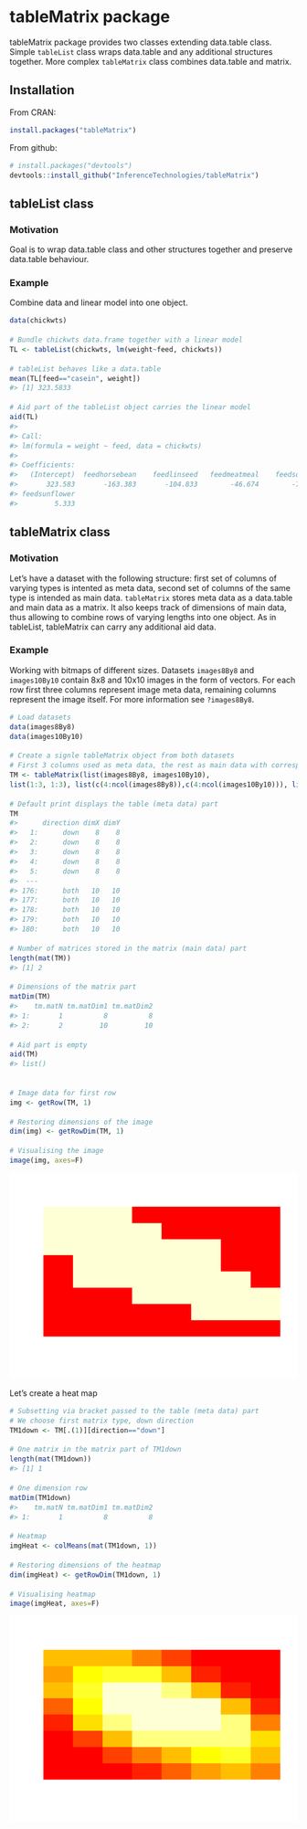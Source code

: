 <!-- README.md is generated from README.Rmd. Please edit that file -->
tableMatrix package
===================

tableMatrix package provides two classes extending data.table class.
Simple `tableList` class wraps data.table and any additional structures
together. More complex `tableMatrix` class combines data.table and
matrix.

Installation
------------

From CRAN:

``` r
install.packages("tableMatrix")
```

From github:

``` r
# install.packages("devtools")
devtools::install_github("InferenceTechnologies/tableMatrix")
```

tableList class
---------------

### Motivation

Goal is to wrap data.table class and other structures together and
preserve data.table behaviour.

### Example

Combine data and linear model into one object.

``` r
data(chickwts)
 
# Bundle chickwts data.frame together with a linear model
TL <- tableList(chickwts, lm(weight~feed, chickwts))

# tableList behaves like a data.table  
mean(TL[feed=="casein", weight])
#> [1] 323.5833

# Aid part of the tableList object carries the linear model
aid(TL)
#> 
#> Call:
#> lm(formula = weight ~ feed, data = chickwts)
#> 
#> Coefficients:
#>   (Intercept)  feedhorsebean    feedlinseed   feedmeatmeal    feedsoybean  
#>       323.583       -163.383       -104.833        -46.674        -77.155  
#> feedsunflower  
#>         5.333
```

tableMatrix class
-----------------

### Motivation

Let’s have a dataset with the following structure: first set of columns
of varying types is intented as meta data, second set of columns of the
same type is intended as main data. `tableMatrix` stores meta data as a
data.table and main data as a matrix. It also keeps track of dimensions
of main data, thus allowing to combine rows of varying lengths into one
object. As in tableList, tableMatrix can carry any additional aid data.

### Example

Working with bitmaps of different sizes. Datasets `images8By8` and
`images10By10` contain 8x8 and 10x10 images in the form of vectors. For
each row first three columns represent image meta data, remaining
columns represent the image itself. For more information see
`?images8By8`.

``` r
# Load datasets
data(images8By8)
data(images10By10)

# Create a signle tableMatrix object from both datasets
# First 3 columns used as meta data, the rest as main data with corresponding dimensions
TM <- tableMatrix(list(images8By8, images10By10),
list(1:3, 1:3), list(c(4:ncol(images8By8)),c(4:ncol(images10By10))), list(c(8,8), c(10,10)))

# Default print displays the table (meta data) part
TM
#>      direction dimX dimY
#>   1:      down    8    8
#>   2:      down    8    8
#>   3:      down    8    8
#>   4:      down    8    8
#>   5:      down    8    8
#>  ---                    
#> 176:      both   10   10
#> 177:      both   10   10
#> 178:      both   10   10
#> 179:      both   10   10
#> 180:      both   10   10

# Number of matrices stored in the matrix (main data) part
length(mat(TM))
#> [1] 2

# Dimensions of the matrix part
matDim(TM)
#>    tm.matN tm.matDim1 tm.matDim2
#> 1:       1          8          8
#> 2:       2         10         10

# Aid part is empty
aid(TM)
#> list()


# Image data for first row
img <- getRow(TM, 1)

# Restoring dimensions of the image
dim(img) <- getRowDim(TM, 1)

# Visualising the image
image(img, axes=F)
```

![](man/figures/README-unnamed-chunk-5-1.png)

Let’s create a heat map

``` r
# Subsetting via bracket passed to the table (meta data) part
# We choose first matrix type, down direction
TM1down <- TM[.(1)][direction=="down"]

# One matrix in the matrix part of TM1down
length(mat(TM1down))
#> [1] 1

# One dimension row
matDim(TM1down)
#>    tm.matN tm.matDim1 tm.matDim2
#> 1:       1          8          8

# Heatmap
imgHeat <- colMeans(mat(TM1down, 1))

# Restoring dimensions of the heatmap
dim(imgHeat) <- getRowDim(TM1down, 1)

# Visualising heatmap
image(imgHeat, axes=F)
```

![](man/figures/README-unnamed-chunk-6-1.png)
